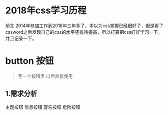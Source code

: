 # 2018年css学习历程 
前言
2014年参加工作到2018年三年多了，本以为css掌握已经很好了，但是看了cssword之后发现自己的css的水平还有待提高，所以打算把css好好学习一下，并且记录一下。
# button 按钮 
> 写一个按钮类 以后直接使用
## 1.需求分析
主题按钮
信息按钮
警告按钮
危险按钮
